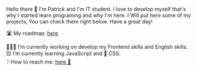 Hello there 👋 I'm Patrick and I'm IT student. I love to develop myself that's why I started learn programing and why I'm here. I Will put here some of my projects, You can check them right below. Have a great day! 

🛣️ My roadmap: [here](https://myfrontendroadmap.netlify.app)

👨🏼‍💻 I’m currently working on develop my Frontend skills and English skills. <br>
🟨 I’m currently learning JavaScript and 🎨 CSS. <br>
❔ How to reach me: [here 🤝](https://www.linkedin.com/in/patryk-ruczyński-4ab5b6219/)
